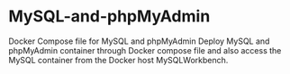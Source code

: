 # MySQL-and-phpMyAdmin
Docker Compose file for MySQL and phpMyAdmin
Deploy MySQL and phpMyAdmin container through Docker compose file and also access the MySQL container from the Docker host MySQLWorkbench.
